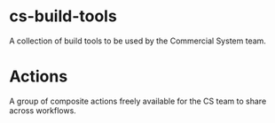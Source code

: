 # cs-build-tools
A collection of build tools to be used by the Commercial System team.

# Actions
A group of composite actions freely available for the CS team to share across workflows.